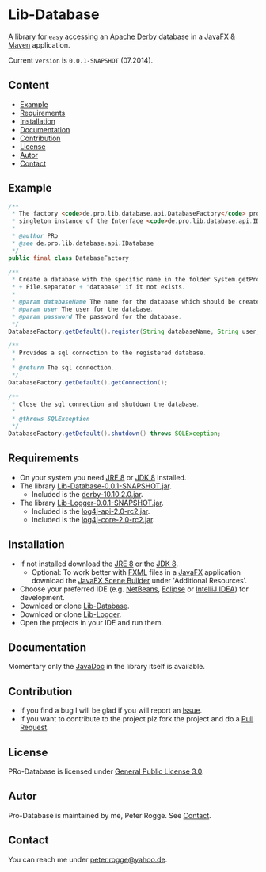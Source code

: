 Lib-Database
============

A library for `easy` accessing an [Apache Derby] database in a [JavaFX] &amp; [Maven] application.

Current `version` is `0.0.1-SNAPSHOT` (07.2014).



Content
-------

* [Example](#Example)
* [Requirements](#Requirements)
* [Installation](#Installation)
* [Documentation](#Documentation)
* [Contribution](#Contribution)
* [License](#License)
* [Autor](#Autor)
* [Contact](#Contact)



Example<a name="Example" />
-------

```java
/**
 * The factory <code>de.pro.lib.database.api.DatabaseFactory</code> provides a 
 * singleton instance of the Interface <code>de.pro.lib.database.api.IDatabase</code>.
 *
 * @author PRo
 * @see de.pro.lib.database.api.IDatabase
 */
public final class DatabaseFactory
```

```java
/**
 * Create a database with the specific name in the folder System.getProperty("user.dir")
 * + File.separator + "database" if it not exists.
 * 
 * @param databaseName The name for the database which should be created.
 * @param user The user for the database.
 * @param password The password for the database.
 */
DatabaseFactory.getDefault().register(String databaseName, String user, String password);
```

```java
/**
 * Provides a sql connection to the registered database.
 * 
 * @return The sql connection.
 */
DatabaseFactory.getDefault().getConnection();
```

```java
/**
 * Close the sql connection and shutdown the database.
 * 
 * @throws SQLException 
 */
DatabaseFactory.getDefault().shutdown() throws SQLException;
```



Requirements<a name="Requirements" />
------------

* On your system you need [JRE 8] or [JDK 8] installed.
* The library [Lib-Database-0.0.1-SNAPSHOT.jar](#Installation).
  * Included is the [derby-10.10.2.0.jar].
* The library [Lib-Logger-0.0.1-SNAPSHOT.jar](#Installation).
  * Included is the [log4j-api-2.0-rc2.jar].
  * Included is the [log4j-core-2.0-rc2.jar].


Installation<a name="Installation" />
------------

* If not installed download the [JRE 8] or the [JDK 8].
  * Optional: To work better with [FXML] files in a [JavaFX] application download the [JavaFX Scene Builder] under 'Additional Resources'.
* Choose your preferred IDE (e.g. [NetBeans], [Eclipse] or [IntelliJ IDEA]) for development.
* Download or clone [Lib-Database].
* Download or clone [Lib-Logger].
* Open the projects in your IDE and run them.



Documentation<a name="Documentation" />
-------------

Momentary only the [JavaDoc] in the library itself is available.



Contribution<a name="Contribution" />
------------

* If you find a bug I will be glad if you will report an [Issue].
* If you want to contribute to the project plz fork the project and do a [Pull Request].



License<a name="License" />
-------

PRo-Database is licensed under [General Public License 3.0].



Autor<a name="Autor" />
-----

Pro-Database is maintained by me, Peter Rogge. See [Contact](#Contact).



Contact<a name="Contact" />
-------

You can reach me under <peter.rogge@yahoo.de>.



[//]: # (Links)
[Apache Derby]:http://db.apache.org/derby/
[derby-10.10.2.0.jar]:http://db.apache.org/derby/
[Eclipse]:https://www.eclipse.org/
[FXML]:http://docs.oracle.com/javafx/2/fxml_get_started/jfxpub-fxml_get_started.htm
[General Public License 3.0]:http://www.gnu.org/licenses/gpl-3.0.en.html
[IntelliJ IDEA]:http://www.jetbrains.com/idea/
[Issue]:https://github.com/Naoghuman/lib-database/issues
[JavaDoc]:http://www.oracle.com/technetwork/java/javase/documentation/index-jsp-135444.html
[JavaFX]:http://docs.oracle.com/javase/8/javase-clienttechnologies.htm
[JavaFX Scene Builder]:http://www.oracle.com/technetwork/java/javase/downloads/index.html
[JDK 8]:http://www.oracle.com/technetwork/java/javase/downloads/jdk8-downloads-2133151.html
[JRE 8]:http://www.oracle.com/technetwork/java/javase/downloads/jre8-downloads-2133155.html
[Lib-Database]:https://github.com/Naoghuman/lib-database
[Lib-Logger]:https://github.com/Naoghuman/lib-logger
[log4j-api-2.0-rc2.jar]:https://logging.apache.org/log4j/2.0/log4j-web/dependencies.html
[log4j-core-2.0-rc2.jar]:https://logging.apache.org/log4j/2.0/log4j-web/dependencies.html
[Maven]:http://maven.apache.org/
[NetBeans]:https://netbeans.org/
[Pull Request]:https://help.github.com/articles/using-pull-requests



